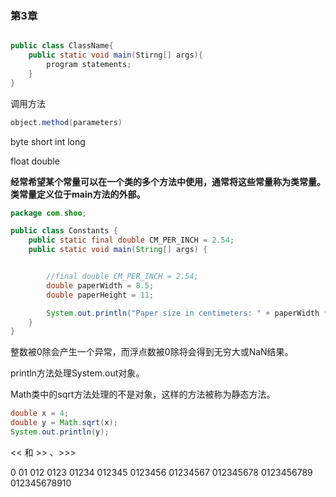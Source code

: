 ### 第3章

```java

public class ClassName{
    public static void main(Stirng[] args){
        program statements;
    }
}


```

调用方法

```java
object.method(parameters)
```

byte  short int long

float double



**经常希望某个常量可以在一个类的多个方法中使用，通常将这些常量称为类常量。类常量定义位于main方法的外部。**

```java
package com.shoo;

public class Constants {
    public static final double CM_PER_INCH = 2.54;
    public static void main(String[] args) {


        //final double CM_PER_INCH = 2.54;
        double paperWidth = 8.5;
        double paperHeight = 11;

        System.out.println("Paper size in centimeters: " + paperWidth * CM_PER_INCH + " by " + paperHeight * CM_PER_INCH);
    }
}

```

整数被0除会产生一个异常，而浮点数被0除将会得到无穷大或NaN结果。



println方法处理System.out对象。

Math类中的sqrt方法处理的不是对象，这样的方法被称为静态方法。

```java
double x = 4;
double y = Math.sqrt(x);
System.out.println(y);
```

<<  和 >> 、>>>



0
01
012
0123
01234
012345
0123456
01234567
012345678
0123456789
012345678910


